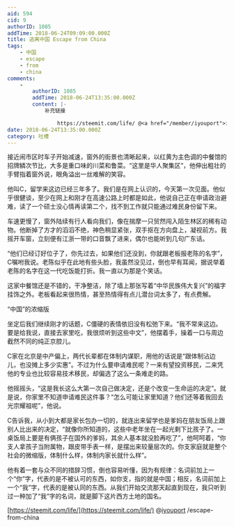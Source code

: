 ```yaml
---
aid: 594
cid: 9
authorID: 1085
addTime: 2018-06-24T09:09:00.000Z
title: 逃离中国 Escape from China
tags:
    - 中国
    - escape
    - from
    - china
comments:
    -
        authorID: 1085
        addTime: 2018-06-24T13:35:00.000Z
        content: |-
            补充链接

                https://steemit.com/life/ @<a href="/member/iyouport">iyouport</a> /escape-from-china
date: 2018-06-24T13:35:00.000Z
category: 吐槽
---
```


接近闹市区时车子开始减速，窗外的街景也清晰起来，以红黄为主色调的中餐馆的招牌鳞次节比，大多是重口味的川菜和鲁菜。“这里是华人聚集区”，他伸出粗壮的手臂指着窗外说，眼角溢出一丝难解的笑容。

他叫C，留学来这边已经三年多了。我们是在网上认识的，今天第一次见面。他似乎很健谈，至少在网上和刚才在高速公路上时都是如此，他说自己正在申请政治避难，读了一个硕士没心情再读第二个，找不到工作就只能通过难民身份留下来。

车速更慢了，窗外陆续有行人看向我们，像在揣摩一只贸然闯入陌生林区的稀有动物。他断掉了方才的滔滔不绝，神色稍显紧张，双手抠在方向盘上，凝视前方。我摇开车窗，立刻便有江浙一带的口音飘了进来，偶尔也能听到几句广东话。

“他们已经订好位子了，你先过去，如果他们还没到，你就跟老板报老陈的名字”，C嘱咐我说。老陈似乎在此地有些头脸，我虽然没见过，倒也早有耳闻，据说举着老陈的名字在这一代吃饭能打折。我一直以为那是个笑话。

这家中餐馆还是不错的，干净整洁，除了墙上那张写着“中华民族伟大复兴”的福字挂饰之外。老板看起来很热情，甚至热情得有点儿潜台词太多了，有点费解。

“中国”的浓缩版

坐定后我们继续刚才的话题，C僵硬的表情依旧没有松弛下来。“我不常来这边。要是给我说，直接去家里吃，我很烦听到这些中文”，他摆着手，操着一口与周边截然不同的纯正京腔儿。

C家在北京是中产偏上，两代长辈都在体制内谋职，用他的话说是“跟体制沾边儿，也没摊上多少实惠”。不过为什么要申请难民呢？一来有望投资移民，二来凭他的专业也比较容易技术移民，却偏选了这么一条难走的路。

他摇摇头，“这是我长这么大第一次自己做决定，还是个改变一生命运的决定”。就是说，你家里不知道申请难民这件事？“怎么可能让家里知道？他们还等着我回去光宗耀祖呢”，他说。

C告诉我，从小到大都是家长包办一切的，就连出来留学也是爹妈在朋友饭局上跟别人比出来的决定，“就像你所知道的，这些中老年坐在一起光剩下比孩子了。一桌饭局上要是有俩孩子在国外的爹妈，其余人基本就没脸再吃了”，他呵呵着，“你支人拿孩子当附属物，跟皮带手表一样，是摆出来较量层次的。你支家庭就是整个社会的微缩版，体制什么样，体制内家长就什么样”。

他有着一套与众不同的措辞习惯，倒也容易听懂，因为有规律：名词前加上一个“你”字，代表的是不被认可的东西，如你支，指的就是中国；相反，名词前加上一个“我”字，代表的是被认同的东西。从我们开始交流那天起直到现在，我只听到过一种加了“我”字的名词，就是脚下这片西方土地的国名。

[https://steemit.com/life/](https://steemit.com/life/) @[iyouport](/member/iyouport) /escape-from-china
